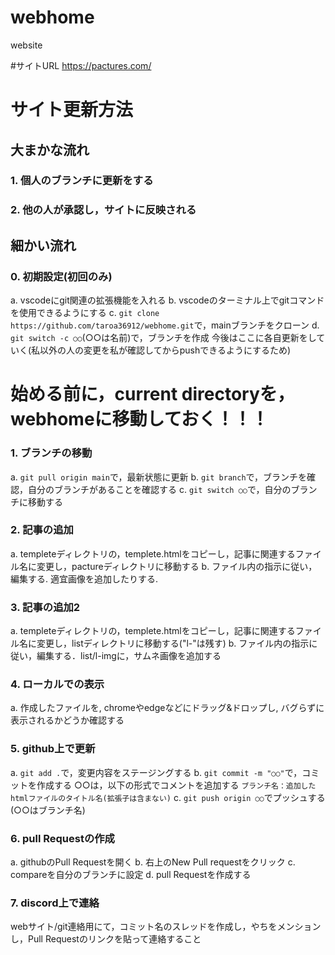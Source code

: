 # webhome
website

#サイトURL
https://pactures.com/


# サイト更新方法

## 大まかな流れ
### 1. 個人のブランチに更新をする
### 2. 他の人が承認し，サイトに反映される

## 細かい流れ
### 0. 初期設定(初回のみ)
a. vscodeにgit関連の拡張機能を入れる
b. vscodeのターミナル上でgitコマンドを使用できるようにする
c. ```git clone https://github.com/taroa36912/webhome.git```で，mainブランチをクローン
d. ```git switch -c ○○```(○○は名前)で，ブランチを作成
今後はここに各自更新をしていく(私以外の人の変更を私が確認してからpushできるようにするため)


# 始める前に，current directoryを，webhomeに移動しておく！！！

### 1. ブランチの移動
a. ```git pull origin main```で，最新状態に更新
b. ```git branch```で，ブランチを確認，自分のブランチがあることを確認する
c. ```git switch ○○```で，自分のブランチに移動する

### 2. 記事の追加
a. templeteディレクトリの，templete.htmlをコピーし，記事に関連するファイル名に変更し，pactureディレクトリに移動する
b. ファイル内の指示に従い，編集する. 適宜画像を追加したりする. 

### 3. 記事の追加2
a. templeteディレクトリの，templete.htmlをコピーし，記事に関連するファイル名に変更し，listディレクトリに移動する("l-"は残す)
b. ファイル内の指示に従い，編集する．list/l-imgに，サムネ画像を追加する

### 4. ローカルでの表示
a. 作成したファイルを, chromeやedgeなどにドラッグ&ドロップし, バグらずに表示されるかどうか確認する

### 5. github上で更新
a. ```git add .```で，変更内容をステージングする
b. ```git commit -m "○○"```で，コミットを作成する
○○は，以下の形式でコメントを追加する
```ブランチ名：追加したhtmlファイルのタイトル名(拡張子は含まない)```
c. ```git push origin ○○```でプッシュする(○○はブランチ名)

### 6. pull Requestの作成
a. githubのPull Requestを開く
b. 右上のNew Pull requestをクリック
c. compareを自分のブランチに設定
d. pull Requestを作成する

### 7. discord上で連絡
webサイト/git連絡用にて，コミット名のスレッドを作成し，やちをメンションし，Pull Requestのリンクを貼って連絡すること